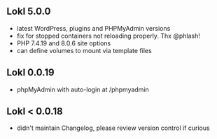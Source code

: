 ## Lokl 5.0.0

 - latest WordPress, plugins and PHPMyAdmin versions
 - fix for stopped containers not reloading properly. Thx @phlash!
 - PHP 7.4.19 and 8.0.6 site options
 - can define volumes to mount via template files

## Lokl 0.0.19

 - phpMyAdmin with auto-login at /phpmyadmin

## Lokl &lt; 0.0.18

 - didn't maintain Changelog, please review version control if curious

